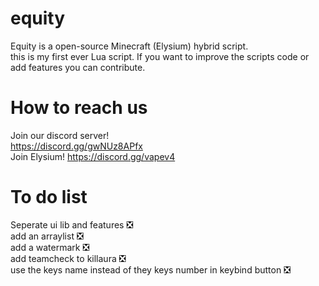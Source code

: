 # equity
Equity is a open-source Minecraft (Elysium) hybrid script.<br>
this is my first ever Lua script. If you want to improve the scripts code or add features you can contribute.

# How to reach us
Join our discord server!<br>
https://discord.gg/gwNUz8APfx<br>
Join Elysium!
https://discord.gg/vapev4


# To do list
Seperate ui lib and features ❎ <br>
add an arraylist ❎ <br>
add a watermark ❎ <br>
add teamcheck to killaura ❎ <br>
use the keys name instead of they keys number in keybind button ❎ <br>
